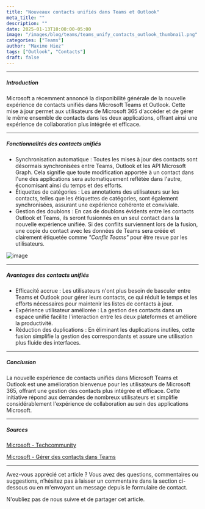 ```yaml
---
title: "Nouveaux contacts unifiés dans Teams et Outlook"
meta_title: ""
description: ""
date: 2025-01-13T10:00:00-05:00
image: "/images/blog/teams/teams_unify_contacts_outlook_thumbnail.png"
categories: ["Teams"]
author: "Maxime Hiez"
tags: ["Outlook", "Contacts"]
draft: false
---
```

---

##### Introduction
Microsoft a récemment annoncé la disponibilité générale de la nouvelle expérience de contacts unifiés dans Microsoft Teams et Outlook. Cette mise à jour permet aux utilisateurs de Microsoft 365 d'accéder et de gérer le même ensemble de contacts dans les deux applications, offrant ainsi une expérience de collaboration plus intégrée et efficace.

---

##### Fonctionnalités des contacts unifiés
- Synchronisation automatique : Toutes les mises à jour des contacts sont désormais synchronisées entre Teams, Outlook et les API Microsoft Graph. Cela signifie que toute modification apportée à un contact dans l'une des applications sera automatiquement reflétée dans l'autre, économisant ainsi du temps et des efforts.
- Étiquettes de catégories : Les annotations des utilisateurs sur les contacts, telles que les étiquettes de catégories, sont également synchronisées, assurant une expérience cohérente et conviviale.
- Gestion des doublons : En cas de doublons évidents entre les contacts Outlook et Teams, ils seront fusionnés en un seul contact dans la nouvelle expérience unifiée. Si des conflits surviennent lors de la fusion, une copie du contact avec les données de Teams sera créée et clairement étiquetée comme *"Conflit Teams"* pour être revue par les utilisateurs.

![image](/images/blog/teams/teams_unify_contacts_outlook_001.png)

---

##### Avantages des contacts unifiés

- Efficacité accrue : Les utilisateurs n'ont plus besoin de basculer entre Teams et Outlook pour gérer leurs contacts, ce qui réduit le temps et les efforts nécessaires pour maintenir les listes de contacts à jour.
- Expérience utilisateur améliorée : La gestion des contacts dans un espace unifié facilite l'interaction entre les deux plateformes et améliore la productivité.
- Réduction des duplications : En éliminant les duplications inutiles, cette fusion simplifie la gestion des correspondants et assure une utilisation plus fluide des interfaces.

---

##### Conclusion
La nouvelle expérience de contacts unifiés dans Microsoft Teams et Outlook est une amélioration bienvenue pour les utilisateurs de Microsoft 365, offrant une gestion des contacts plus intégrée et efficace. Cette initiative répond aux demandes de nombreux utilisateurs et simplifie considérablement l'expérience de collaboration au sein des applications Microsoft.

---

##### Sources
[Microsoft - Techcommunity](https://techcommunity.microsoft.com/blog/microsoft_365blog/new-unified-contacts-in-microsoft-teams-and-outlook-now-generally-available/4365811)

[Microsoft - Gérer des contacts dans Teams](https://support.microsoft.com/fr-ca/office/manage-your-contacts-with-the-people-app-in-teams-cfea34b9-ac23-4cff-b3d1-c97bb2b1e751)

---


Avez-vous apprécié cet article ? Vous avez des questions, commentaires ou suggestions, n’hésitez pas à laisser un commentaire dans la section ci-dessous ou en m'envoyant un message depuis le formulaire de contact.

N'oubliez pas de nous suivre et de partager cet article.